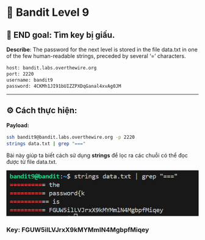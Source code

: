 # 🎯 Bandit Level 9

## 📌 END goal: Tìm key bị giấu.
**Describe**: The password for the next level is stored in the file data.txt in one of the few human-readable strings, preceded by several ‘=’ characters.


```
host: bandit.labs.overthewire.org
port: 2220
username: bandit9
password: 4CKMh1JI91bUIZZPXDqGanal4xvAg0JM

```
---

## ⚙️ Cách thực hiện:
**Payload:**
```bash
ssh bandit9@bandit.labs.overthewire.org -p 2220
strings data.txt | grep "==="
```

Bài này giúp ta biết cách sử dụng **strings** để lọc ra các chuỗi có thể đọc được từ file data.txt.

![alt text](./image/Level9.png)

### Key: FGUW5ilLVJrxX9kMYMmlN4MgbpfMiqey